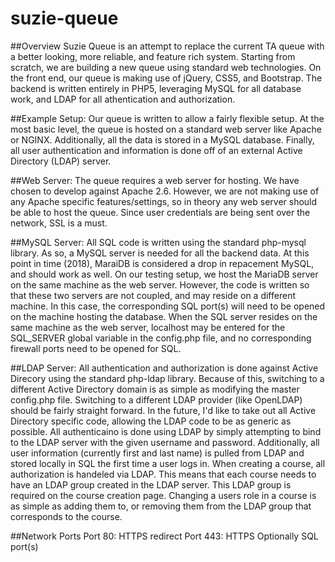 # suzie-queue

##Overview
Suzie Queue is an attempt to replace the current TA queue with a better looking, more reliable, and feature rich system. Starting from scratch, we are building a new queue using standard web technologies. On the front end, our queue is making use of jQuery, CSS5, and Bootstrap. The backend is written entirely in PHP5, leveraging MySQL for all database work, and LDAP for all athentication and authorization.

##Example Setup:
Our queue is written to allow a fairly flexible setup. At the most basic level, the queue is hosted on a standard web server like Apache or NGINX. Additionally, all the data is stored in a MySQL database. Finally, all user authentication and information is done off of an external Active Directory (LDAP) server.

##Web Server:
The queue requires a web server for hosting. We have chosen to develop against Apache 2.6. However, we are not making use of any Apache specific features/settings, so in theory any web server should be able to host the queue. Since user credentials are being sent over the network, SSL is a must.

##MySQL Server:
All SQL code is written using the standard php-mysql library. As so, a MySQL server is needed for all the backend data. At this point in time (2018), MaraiDB is considered a drop in repacement MySQL, and should work as well. On our testing setup, we host the MariaDB server on the same machine as the web server. However, the code is written so that these two servers are not coupled, and may reside on a different machine. In this case, the corresponding SQL port(s) will need to be opened on the machine hosting the database. When the SQL server resides on the same machine as the web server, localhost may be entered for the SQL_SERVER global variable in the config.php file, and no corresponding firewall ports need to be opened for SQL.

##LDAP Server:
All authentication and authorization is done against Active Direcory using the standard php-ldap library. Because of this, switching to a different Active Directory domain is as simple as modifying the master config.php file. Switching to a different LDAP provider (like OpenLDAP) should be fairly straight forward. In the future, I'd like to take out all Active Directory specific code, allowing the LDAP code to be as generic as possible. All authenticaino is done using LDAP by simply attempting to bind to the LDAP server with the given username and password. Additionally, all user information (currently first and last name) is pulled from LDAP and stored locally in SQL the first time a user logs in. When creating a course, all authorization is handeled via LDAP. This means that each course needs to have an LDAP group created in the LDAP server. This LDAP group is required on the course creation page. Changing a users role in a course is as simple as adding them to, or removing them from the LDAP group that corresponds to the course. 

##Network Ports
Port 80: HTTPS redirect
Port 443: HTTPS
Optionally SQL port(s)
